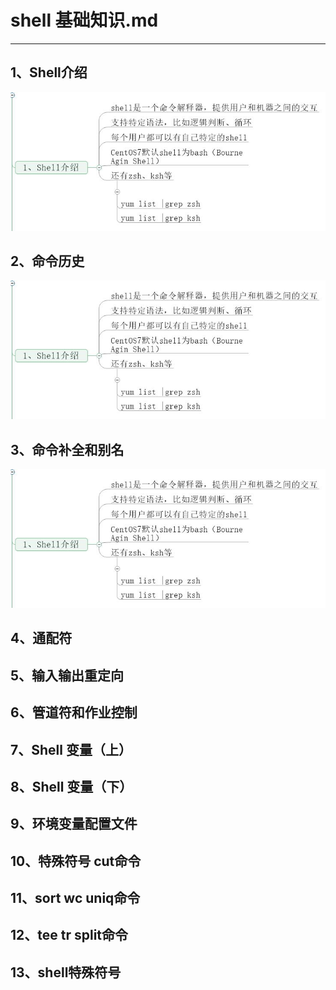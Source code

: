 # shell 基础知识.md
---  
## 1、Shell介绍  

![图标](images/01_Shell介绍.jpg)

## 2、命令历史  
![图标](images/01_Shell介绍.jpg)  
## 3、命令补全和别名  
![图标](images/01_Shell介绍.jpg)  

## 4、通配符  
## 5、输入输出重定向  
## 6、管道符和作业控制  
## 7、Shell 变量（上）  
## 8、Shell 变量（下）  
## 9、环境变量配置文件  
## 10、特殊符号 cut命令  
## 11、sort  wc  uniq命令  
## 12、tee  tr  split命令  
## 13、shell特殊符号  

